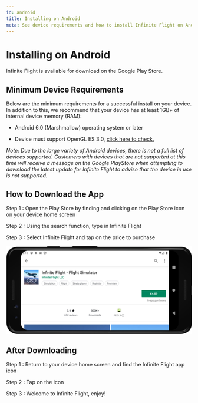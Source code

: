 ```yaml
---
id: android
title: Installing on Android
meta: See device requirements and how to install Infinite Flight on Android.
---
```


# Installing on Android

Infinite Flight is available for download on the Google Play Store.



## Minimum Device Requirements

Below are the minimum requirements for a successful install on your device. In addition to this, we recommend that your device has at least 1GB+ of internal device memory (RAM):

 -    Android 6.0 (Marshmallow) operating system or later

 -    Device must support OpenGL ES 3.0, [click here to check.](https://play.google.com/store/apps/details?id=littledreamstudios.openglcheck&hl=en)



*Note: Due to the large variety of Android devices, there is not a full list of devices supported. Customers with devices that are not supported at this time will receive a message on the Google PlayStore when attempting to download the latest update for Infinite Flight to advise that the device in use is not supported.*



## How to Download the App

Step 1
: Open the Play Store by finding and clicking on the Play Store icon on your device home screen

Step 2
: Using the search function, type in Infinite Flight

Step 3
: Select Infinite Flight and tap on the price to purchase



![Infinite Flight on the Play Store](_images/manual/frames/play-store.jpg)



## After Downloading

Step 1
: Return to your device home screen and find the Infinite Flight app icon

Step 2
: Tap on the icon

Step 3
: Welcome to Infinite Flight, enjoy!